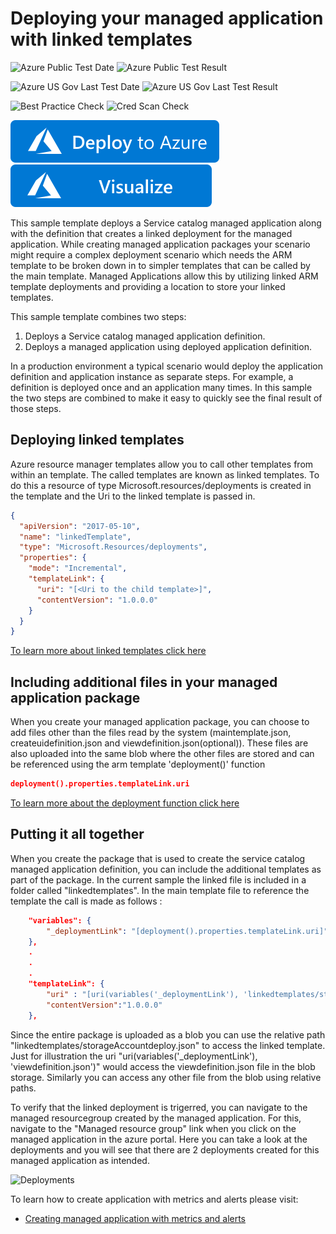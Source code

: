 # Deploying your managed application with linked templates

![Azure Public Test Date](https://azurequickstartsservice.blob.core.windows.net/badges/101-managed-application-with-linked-templates/PublicLastTestDate.svg)
![Azure Public Test Result](https://azurequickstartsservice.blob.core.windows.net/badges/101-managed-application-with-linked-templates/PublicDeployment.svg)

![Azure US Gov Last Test Date](https://azurequickstartsservice.blob.core.windows.net/badges/101-managed-application-with-linked-templates/FairfaxLastTestDate.svg)
![Azure US Gov Last Test Result](https://azurequickstartsservice.blob.core.windows.net/badges/101-managed-application-with-linked-templates/FairfaxDeployment.svg)
  
![Best Practice Check](https://azurequickstartsservice.blob.core.windows.net/badges/101-managed-application-with-linked-templates/BestPracticeResult.svg)
![Cred Scan Check](https://azurequickstartsservice.blob.core.windows.net/badges/101-managed-application-with-linked-templates/CredScanResult.svg)
  
  
[![Deploy To Azure](https://raw.githubusercontent.com/Azure/azure-quickstart-templates/master/1-CONTRIBUTION-GUIDE/images/deploytoazure.svg?sanitize=true)]("https://portal.azure.com/#create/Microsoft.Template/uri/https%3A%2F%2Fraw.githubusercontent.com%2FAzure%2Fazure-quickstart-templates%2Fmaster%2F101-managed-application-with-linked-templates%2Fazuredeploy.json")
[![Visualize](https://raw.githubusercontent.com/Azure/azure-quickstart-templates/master/1-CONTRIBUTION-GUIDE/images/visualizebutton.svg?sanitize=true)]("http://armviz.io/#/?load=https%3A%2F%2Fraw.githubusercontent.com%2FAzure%2Fazure-quickstart-templates%2Fmaster%2F101-managed-application-with-linked-templates%2Fazuredeploy.json")

This sample template deploys a Service catalog managed application along with
the definition that creates a linked deployment for the managed application.
While creating managed application packages your scenario might require a
complex deployment scenario which needs the ARM template to be broken down in to
simpler templates that can be called by the main template. Managed Applications
allow this by utilizing linked ARM template deployments and providing a location
to store your linked templates.

This sample template combines two steps:

1. Deploys a Service catalog managed application definition.
2. Deploys a managed application using deployed application definition.

In a production environment a typical scenario would deploy the application
definition and application instance as separate steps. For example, a definition
is deployed once and an application many times. In this sample the two steps are
combined to make it easy to quickly see the final result of those steps.

## Deploying linked templates

Azure resource manager templates allow you to call other templates from within
an template. The called templates are known as linked templates. To do this a
resource of type Microsoft.resources/deployments is created in the template and
the Uri to the linked template is passed in.

```json
{
  "apiVersion": "2017-05-10",
  "name": "linkedTemplate",
  "type": "Microsoft.Resources/deployments",
  "properties": {
    "mode": "Incremental",
    "templateLink": {
      "uri": "[<Uri to the child template>]",
      "contentVersion": "1.0.0.0"
    }
  }
}
```

[To learn more about linked templates click here](https://docs.microsoft.com/en-us/azure/azure-resource-manager/templates/linked-templates)

## Including additional files in your managed application package

When you create your managed application package, you can choose to add files
other than the files read by the system (maintemplate.json,
createuidefinition.json and viewdefinition.json(optional)). These files are also
uploaded into the same blob where the other files are stored and can be
referenced using the arm template 'deployment()' function

```json
deployment().properties.templateLink.uri
```

[To learn more about the deployment function click here](https://docs.microsoft.com/en-us/azure/azure-resource-manager/templates/template-functions-deployment)

## Putting it all together

When you create the package that is used to create the service catalog managed
application definition, you can include the additional templates as part of the
package. In the current sample the linked file is included in a folder called
"linkedtemplates". In the main template file to reference the template the call
is made as follows :

```json
    "variables": {
        "_deploymentLink": "[deployment().properties.templateLink.uri]"
    },
    .
    .
    .
    "templateLink": {
        "uri" : "[uri(variables('_deploymentLink'), 'linkedtemplates/storageAccountdeploy.json')]",
        "contentVersion":"1.0.0.0"
    },
```

Since the entire package is uploaded as a blob you can use the relative path
"linkedtemplates/storageAccountdeploy.json" to access the linked template. Just
for illustration the uri "uri(variables('\_deploymentLink'),
'viewdefinition.json')" would access the viewdefinition.json file in the blob
storage. Similarly you can access any other file from the blob using relative
paths.

To verify that the linked deployment is trigerred, you can navigate to the
managed resourcegroup created by the managed application. For this, navigate to
the "Managed resource group" link when you click on the managed application in
the azure portal. Here you can take a look at the deployments and you will see
that there are 2 deployments created for this managed application as intended.

![Deployments](images/linkeddeployments.png)

To learn how to create application with metrics and alerts please visit:

- [Creating managed application with metrics and alerts](https://github.com/Azure/azure-quickstart-templates/tree/master/101-managed-application-with-metrics-and-alerts)
